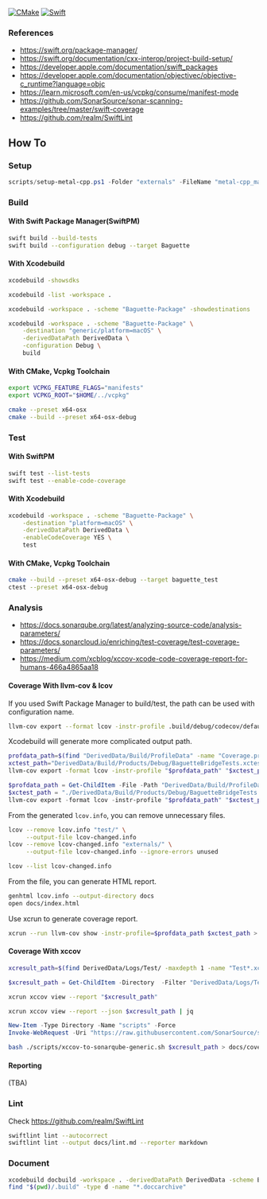
[![CMake](https://github.com/luncliff/cpp-swift-experiment/actions/workflows/cmake.yml/badge.svg)](https://github.com/luncliff/cpp-swift-experiment/actions/workflows/cmake.yml)
[![Swift](https://github.com/luncliff/cpp-swift-experiment/actions/workflows/swift.yml/badge.svg)](https://github.com/luncliff/cpp-swift-experiment/actions/workflows/swift.yml)

### References

* https://swift.org/package-manager/
* https://swift.org/documentation/cxx-interop/project-build-setup/
* https://developer.apple.com/documentation/swift_packages
* https://developer.apple.com/documentation/objectivec/objective-c_runtime?language=objc
* https://learn.microsoft.com/en-us/vcpkg/consume/manifest-mode
* https://github.com/SonarSource/sonar-scanning-examples/tree/master/swift-coverage
* https://github.com/realm/SwiftLint

## How To

### Setup

```powershell
scripts/setup-metal-cpp.ps1 -Folder "externals" -FileName "metal-cpp_macOS15_iOS18.zip"
```

### Build

#### With Swift Package Manager(SwiftPM)

```bash
swift build --build-tests
swift build --configuration debug --target Baguette
```

#### With Xcodebuild

```bash
xcodebuild -showsdks
```

```bash
xcodebuild -list -workspace .
```

```bash
xcodebuild -workspace . -scheme "Baguette-Package" -showdestinations
```

```bash
xcodebuild -workspace . -scheme "Baguette-Package" \
    -destination "generic/platform=macOS" \
    -derivedDataPath DerivedData \
    -configuration Debug \
    build
```

#### With CMake, Vcpkg Toolchain

```bash
export VCPKG_FEATURE_FLAGS="manifests"
export VCPKG_ROOT="$HOME/../vcpkg"
```

```bash
cmake --preset x64-osx
cmake --build --preset x64-osx-debug
```

### Test

#### With SwiftPM

```bash
swift test --list-tests
swift test --enable-code-coverage
```

#### With Xcodebuild

```bash
xcodebuild -workspace . -scheme "Baguette-Package" \
    -destination "platform=macOS" \
    -derivedDataPath DerivedData \
    -enableCodeCoverage YES \
    test
```

#### With CMake, Vcpkg Toolchain

```bash
cmake --build --preset x64-osx-debug --target baguette_test
ctest --preset x64-osx-debug
```

### Analysis

* https://docs.sonarqube.org/latest/analyzing-source-code/analysis-parameters/
* https://docs.sonarcloud.io/enriching/test-coverage/test-coverage-parameters/
* https://medium.com/xcblog/xccov-xcode-code-coverage-report-for-humans-466a4865aa18

#### Coverage With llvm-cov & lcov

If you used Swift Package Manager to build/test, the path can be used with configuration name.

```bash
llvm-cov export --format lcov -instr-profile .build/debug/codecov/default.profdata .build/debug/BaguettePackageTests.xctest/Contents/MacOS/BaguettePackageTests > lcov.info
```

Xcodebuild will generate more complicated output path.

```bash
profdata_path=$(find "DerivedData/Build/ProfileData" -name "Coverage.profdata" | head -n 1)
xctest_path="DerivedData/Build/Products/Debug/BaguetteBridgeTests.xctest/Contents/MacOS/BaguetteBridgeTests"
llvm-cov export -format lcov -instr-profile "$profdata_path" "$xctest_path" > lcov.info
```

```ps1
$profdata_path = Get-ChildItem -File -Path "DerivedData/Build/ProfileData" -Recurse -Filter "Coverage.profdata" 
$xctest_path = "./DerivedData/Build/Products/Debug/BaguetteBridgeTests.xctest/Contents/MacOS/BaguetteBridgeTests"
llvm-cov export -format lcov -instr-profile "$profdata_path" "$xctest_path" > lcov.info
```

From the generated `lcov.info`, you can remove unnecessary files. 

```bash
lcov --remove lcov.info "test/" \
     --output-file lcov-changed.info
lcov --remove lcov-changed.info "externals/" \
     --output-file lcov-changed.info --ignore-errors unused
```

```bash
lcov --list lcov-changed.info
```

From the file, you can generate HTML report.

```bash
genhtml lcov.info --output-directory docs
open docs/index.html
```

Use xcrun to generate coverage report.

```bash
xcrun --run llvm-cov show -instr-profile=$profdata_path $xctest_path > docs/coverage.report
```

#### Coverage With xccov

```bash
xcresult_path=$(find DerivedData/Logs/Test/ -maxdepth 1 -name "Test*.xcresult" | head -n 1)
```

```ps1
$xcresult_path = Get-ChildItem -Directory  -Filter "DerivedData/Logs/Test/Test*.xcresult" | Select-Object -First 1
```

```bash
xcrun xccov view --report "$xcresult_path"
```

```bash
xcrun xccov view --report --json $xcresult_path | jq
```

```ps1
New-Item -Type Directory -Name "scripts" -Force
Invoke-WebRequest -Uri "https://raw.githubusercontent.com/SonarSource/sonar-scanning-examples/master/swift-coverage/swift-coverage-example/xccov-to-sonarqube-generic.sh" -OutFile "scripts/xccov-to-sonarqube-generic.sh"
```

```bash
bash ./scripts/xccov-to-sonarqube-generic.sh $xcresult_path > docs/coverage.xml
```

#### Reporting

(TBA)

### Lint

Check https://github.com/realm/SwiftLint

```bash
swiftlint lint --autocorrect
swiftlint lint --output docs/lint.md --reporter markdown
```

### Document

```bash
xcodebuild docbuild -workspace . -derivedDataPath DerivedData -scheme Baguette-Package -destination "platform=macOS"
find "$(pwd)/.build" -type d -name "*.doccarchive"
```

